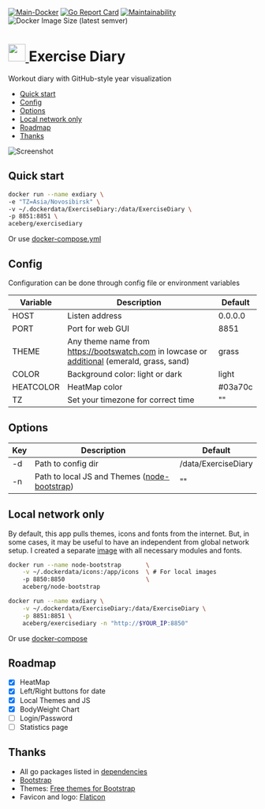 [![Main-Docker](https://github.com/aceberg/exercisediary/actions/workflows/main-docker.yml/badge.svg)](https://github.com/aceberg/exercisediary/actions/workflows/main-docker.yml)
[![Go Report Card](https://goreportcard.com/badge/github.com/aceberg/exercisediary)](https://goreportcard.com/report/github.com/aceberg/exercisediary)
[![Maintainability](https://api.codeclimate.com/v1/badges/e8f67994120fc7936aeb/maintainability)](https://codeclimate.com/github/aceberg/ExerciseDiary/maintainability)
![Docker Image Size (latest semver)](https://img.shields.io/docker/image-size/aceberg/exercisediary)

<h1><a href="https://github.com/aceberg/exercisediary">
    <img src="https://raw.githubusercontent.com/aceberg/exercisediary/main/assets/logo.png" width="35" />
</a>Exercise Diary</h1>

Workout diary with GitHub-style year visualization

- [Quick start](https://github.com/aceberg/exercisediary#quick-start)
- [Config](https://github.com/aceberg/exercisediary#config)
- [Options](https://github.com/aceberg/exercisediary#options)
- [Local network only](https://github.com/aceberg/exercisediary#local-network-only)
- [Roadmap](https://github.com/aceberg/exercisediary#roadmap)
- [Thanks](https://github.com/aceberg/exercisediary#thanks)


![Screenshot](https://raw.githubusercontent.com/aceberg/ExerciseDiary/main/assets/Screenshot%202023-12-25%20at%2023-19-08%20Exercise%20Diary.png)

## Quick start

```sh
docker run --name exdiary \
-e "TZ=Asia/Novosibirsk" \
-v ~/.dockerdata/ExerciseDiary:/data/ExerciseDiary \
-p 8851:8851 \
aceberg/exercisediary
```
Or use [docker-compose.yml](docker-compose.yml)


## Config


Configuration can be done through config file or environment variables

| Variable  | Description | Default |
| --------  | ----------- | ------- |
| HOST | Listen address | 0.0.0.0 |
| PORT   | Port for web GUI | 8851 |
| THEME | Any theme name from https://bootswatch.com in lowcase or [additional](https://github.com/aceberg/aceberg-bootswatch-fork) (emerald, grass, sand)| grass |
| COLOR | Background color: light or dark | light |
| HEATCOLOR | HeatMap color | #03a70c |
| TZ | Set your timezone for correct time | "" |

## Options

| Key  | Description | Default | 
| --------  | ----------- | ------- | 
| -d | Path to config dir | /data/ExerciseDiary | 
| -n | Path to local JS and Themes ([node-bootstrap](https://github.com/aceberg/my-dockerfiles/tree/main/node-bootstrap)) | "" | 

## Local network only
By default, this app pulls themes, icons and fonts from the internet. But, in some cases, it may be useful to have an independent from global network setup. I created a separate [image](https://github.com/aceberg/my-dockerfiles/tree/main/node-bootstrap) with all necessary modules and fonts.    
```sh
docker run --name node-bootstrap       \
    -v ~/.dockerdata/icons:/app/icons  \ # For local images
    -p 8850:8850                       \
    aceberg/node-bootstrap
```
```sh
docker run --name exdiary \
    -v ~/.dockerdata/ExerciseDiary:/data/ExerciseDiary \
    -p 8851:8851 \
    aceberg/exercisediary -n "http://$YOUR_IP:8850"
```
Or use [docker-compose](docker-compose-local.yml)

## Roadmap
- [x] HeatMap
- [x] Left/Right buttons for date
- [x] Local Themes and JS
- [x] BodyWeight Chart
- [ ] Login/Password
- [ ] Statistics page

## Thanks
- All go packages listed in [dependencies](https://github.com/aceberg/exercisediary/network/dependencies)
- [Bootstrap](https://getbootstrap.com/)
- Themes: [Free themes for Bootstrap](https://bootswatch.com)
- Favicon and logo: [Flaticon](https://www.flaticon.com/icons/)
